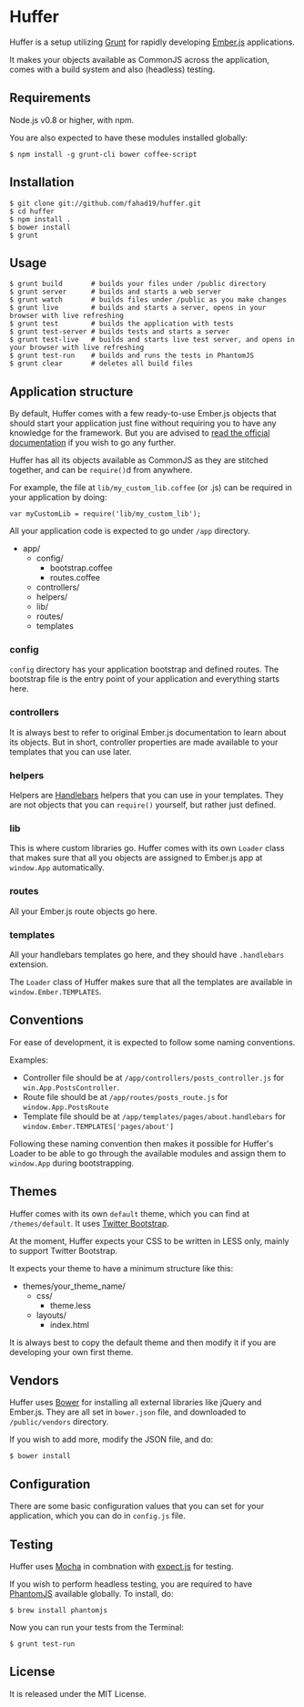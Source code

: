 # Huffer

Huffer is a setup utilizing [Grunt](http://gruntjs.com/) for rapidly developing [Ember.js](http://emberjs.com/) applications.

It makes your objects available as CommonJS across the application, comes with a build system and also (headless) testing.

## Requirements

Node.js v0.8 or higher, with npm.

You are also expected to have these modules installed globally:

    $ npm install -g grunt-cli bower coffee-script

## Installation

    $ git clone git://github.com/fahad19/huffer.git
    $ cd huffer
    $ npm install .
    $ bower install
    $ grunt

## Usage

    $ grunt build       # builds your files under /public directory
    $ grunt server      # builds and starts a web server
    $ grunt watch       # builds files under /public as you make changes
    $ grunt live        # builds and starts a server, opens in your browser with live refreshing
    $ grunt test        # builds the application with tests
    $ grunt test-server # builds tests and starts a server
    $ grunt test-live   # builds and starts live test server, and opens in your browser with live refreshing
    $ grunt test-run    # builds and runs the tests in PhantomJS
    $ grunt clear       # deletes all build files

## Application structure

By default, Huffer comes with a few ready-to-use Ember.js objects that should start your application just fine without requiring you to have any knowledge for the framework. But you are advised to [read the official documentation](http://emberjs.com/guides/) if you wish to go any further.

Huffer has all its objects available as CommonJS as they are stitched together, and can be `require()`d from anywhere.

For example, the file at `lib/my_custom_lib.coffee` (or .js) can be required in your application by doing:

    var myCustomLib = require('lib/my_custom_lib');

All your application code is expected to go under `/app` directory.

* app/
    * config/
        * bootstrap.coffee
        * routes.coffee
    * controllers/
    * helpers/
    * lib/
    * routes/
    * templates

### config

`config` directory has your application bootstrap and defined routes. The bootstrap file is the entry point of your application and everything starts here.

### controllers

It is always best to refer to original Ember.js documentation to learn about its objects. But in short, controller properties are made available to your templates that you can use later.

### helpers

Helpers are [Handlebars](http://handlebarsjs.com/) helpers that you can use in your templates. They are not objects that you can `require()` yourself, but rather just defined.

### lib

This is where custom libraries go. Huffer comes with its own `Loader` class that makes sure that all you objects are assigned to Ember.js app at `window.App` automatically.

### routes

All your Ember.js route objects go here.

### templates

All your handlebars templates go here, and they should have `.handlebars` extension.

The `Loader` class of Huffer makes sure that all the templates are available in `window.Ember.TEMPLATES`.

## Conventions

For ease of development, it is expected to follow some naming conventions.

Examples:

* Controller file should be at `/app/controllers/posts_controller.js` for `win.App.PostsController`.
* Route file should be at `/app/routes/posts_route.js` for `window.App.PostsRoute`
* Template file should be at `/app/templates/pages/about.handlebars` for `window.Ember.TEMPLATES['pages/about']`

Following these naming convention then makes it possible for Huffer's Loader to be able to go through the available modules and assign them to `window.App` during bootstrapping.

## Themes

Huffer comes with its own `default` theme, which you can find at `/themes/default`. It uses [Twitter Bootstrap](twitter.github.com/bootstrap/).

At the moment, Huffer expects your CSS to be written in LESS only, mainly to support Twitter Bootstrap.

It expects your theme to have a minimum structure like this:

* themes/your_theme_name/
    * css/
        * theme.less
    * layouts/
        * index.html

It is always best to copy the default theme and then modify it if you are developing your own first theme.

## Vendors

Huffer uses [Bower](http://bower.io/) for installing all external libraries like jQuery and Ember.js. They are all set in `bower.json` file, and downloaded to `/public/vendors` directory.

If you wish to add more, modify the JSON file, and do:

    $ bower install

## Configuration

There are some basic configuration values that you can set for your application, which you can do in `config.js` file.

## Testing

Huffer uses [Mocha](http://visionmedia.github.io/mocha/) in combnation with [expect.js](https://github.com/LearnBoost/expect.js/) for testing.

If you wish to perform headless testing, you are required to have [PhantomJS](http://phantomjs.org/) available globally. To install, do:

    $ brew install phantomjs

Now you can run your tests from the Terminal:

    $ grunt test-run

## License

It is released under the MIT License.
